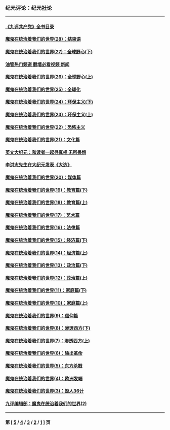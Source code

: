 ### 纪元评论：纪元社论
---
#### [《九评共产党》全书目录](../../pages/nsc422/n13708085.md?04270330) 
#### [魔鬼在统治着我们的世界(28)：结束语](../../pages/nsc422/n10936246.md?04270330) 
#### [魔鬼在统治着我们的世界(27)：全球野心(下)](../../pages/nsc422/n10928319.md?04270330) 
#### [油管热门频道 翻墙必看视频 新闻](ok?04270330)
#### [魔鬼在统治着我们的世界(26)：全球野心(上)](../../pages/nsc422/n10900318.md?04270330) 
#### [魔鬼在统治着我们的世界(25)：全球化](../../pages/nsc422/n10788205.md?04270330) 
#### [魔鬼在统治着我们的世界(24)：环保主义(下)](../../pages/nsc422/n10695307.md?04270330) 
#### [魔鬼在统治着我们的世界(23)：环保主义(上)](../../pages/nsc422/n10688613.md?04270330) 
#### [魔鬼在统治着我们的世界(22)：恐怖主义](../../pages/nsc422/n10614727.md?04270330) 
#### [魔鬼在统治着我们的世界(21)：文化篇](../../pages/nsc422/n10597706.md?04270330) 
#### [英文大纪元：和读者一起寻真相 无所畏惧](../../pages/nsc422/n12542027.md?04270330) 
#### [李洪志先生在大纪元发表《大选》](../../pages/nsc422/n12534746.md?04270330) 
#### [魔鬼在统治着我们的世界(20)：媒体篇](../../pages/nsc422/n10586579.md?04270330) 
#### [魔鬼在统治着我们的世界(19)：教育篇(下)](../../pages/nsc422/n10564808.md?04270330) 
#### [魔鬼在统治着我们的世界(18)：教育篇(上)](../../pages/nsc422/n10526970.md?04270330) 
#### [魔鬼在统治着我们的世界(17)：艺术篇](../../pages/nsc422/n10499093.md?04270330) 
#### [魔鬼在统治着我们的世界(16)：法律篇](../../pages/nsc422/n10485969.md?04270330) 
#### [魔鬼在统治着我们的世界(15)：经济篇(下)](../../pages/nsc422/n10469975.md?04270330) 
#### [魔鬼在统治着我们的世界(14)：经济篇(上)](../../pages/nsc422/n10457370.md?04270330) 
#### [魔鬼在统治着我们的世界(13)：政治篇(下)](../../pages/nsc422/n10448270.md?04270330) 
#### [魔鬼在统治着我们的世界(12)：政治篇(上)](../../pages/nsc422/n10444576.md?04270330) 
#### [魔鬼在统治着我们的世界(11)：家庭篇(下)](../../pages/nsc422/n10440961.md?04270330) 
#### [魔鬼在统治着我们的世界(10)：家庭篇(上)](../../pages/nsc422/n10435448.md?04270330) 
#### [魔鬼在统治着我们的世界(9)：信仰篇](../../pages/nsc422/n10432159.md?04270330) 
#### [魔鬼在统治着我们的世界(8)：渗透西方(下)](../../pages/nsc422/n10429603.md?04270330) 
#### [魔鬼在统治着我们的世界(7)：渗透西方(上)](../../pages/nsc422/n10426013.md?04270330) 
#### [魔鬼在统治着我们的世界(6)：输出革命](../../pages/nsc422/n10421536.md?04270330) 
#### [魔鬼在统治着我们的世界(5)：东方杀戮](../../pages/nsc422/n10417707.md?04270330) 
#### [魔鬼在统治着我们的世界(4)：欧洲发端](../../pages/nsc422/n10414890.md?04270330) 
#### [魔鬼在统治着我们的世界(3)：毁人36计](../../pages/nsc422/n10411583.md?04270330) 
#### [九评编辑部：魔鬼在统治着我们的世界(2)](../../pages/nsc422/n10410036.md?04270330) 

---
#### 第 [ [5](./5.md?04270330) / [4](./4.md?04270330) / [3](./3.md?04270330) / [2](./2.md?04270330) / [1](./1.md?04270330) ] 页

